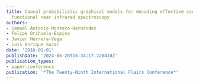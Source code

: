 ```yaml
---
title: Causal probabilistic graphical models for decoding effective connectivity in
  functional near infrared spectroscopy
authors:
- Samuel Antonio Montero-Hernández
- Felipe Orihuela-Espina
- Javier Herrera-Vega
- Luis Enrique Sucar
date: '2016-01-01'
publishDate: '2024-05-28T15:34:17.720410Z'
publication_types:
- paper-conference
publication: '*The Twenty-Ninth International Flairs Conference*'
---
```

